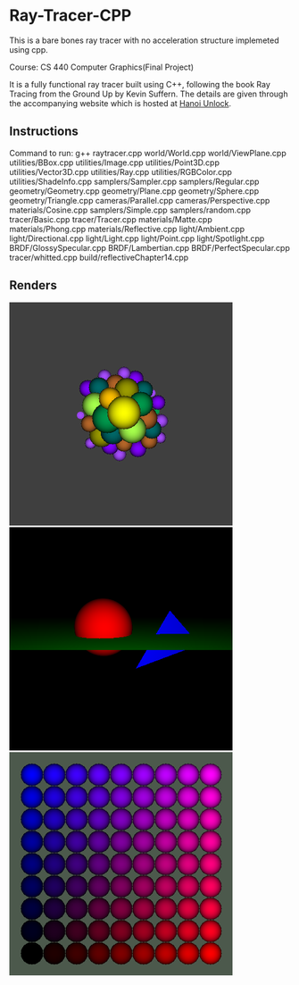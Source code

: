 # Ray-Tracer-CPP
This is a bare bones ray tracer with no acceleration structure implemeted using cpp.

Course: CS 440 Computer Graphics(Final Project)

It is a fully functional ray tracer built using C++, following the book Ray Tracing from the Ground Up by Kevin Suffern. The details are given through the accompanying website which is hosted at [Hanoi Unlock](https://hafsairfan.github.io/CG-Project-Website/). 

## Instructions

Command to run: g++ raytracer.cpp world/World.cpp world/ViewPlane.cpp utilities/BBox.cpp utilities/Image.cpp utilities/Point3D.cpp utilities/Vector3D.cpp utilities/Ray.cpp utilities/RGBColor.cpp utilities/ShadeInfo.cpp samplers/Sampler.cpp samplers/Regular.cpp geometry/Geometry.cpp geometry/Plane.cpp geometry/Sphere.cpp geometry/Triangle.cpp cameras/Parallel.cpp cameras/Perspective.cpp materials/Cosine.cpp samplers/Simple.cpp samplers/random.cpp tracer/Basic.cpp tracer/Tracer.cpp materials/Matte.cpp materials/Phong.cpp materials/Reflective.cpp light/Ambient.cpp light/Directional.cpp light/Light.cpp light/Point.cpp light/Spotlight.cpp BRDF/GlossySpecular.cpp BRDF/Lambertian.cpp BRDF/PerfectSpecular.cpp tracer/whitted.cpp build/reflectiveChapter14.cpp


## Renders
![Alt text](/images/1.png)
![Alt text](/images/2.png)
![Alt text](/images/3.png)
